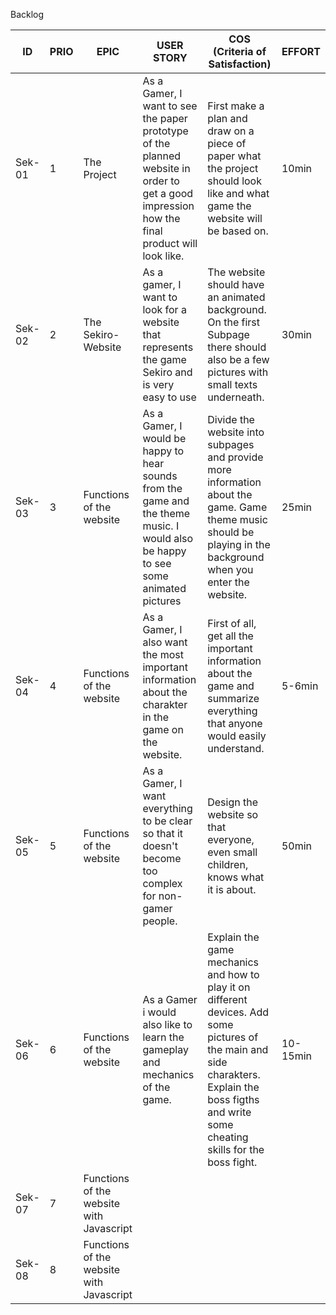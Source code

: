 Backlog

| ID  | PRIO | EPIC        | USER STORY                                 | COS (Criteria of Satisfaction)  | EFFORT |
| --- | ---- | ----------- | ------------------------------------------ | ------------------------------- | ------ |
| Sek-01 | 1 | The Project | As a Gamer, I want to see the paper prototype of the planned website in order to get a good impression how the final product will look like. | First make a plan and draw on a piece of paper what the project should look like and what game the website will be based on. | 10min |
| Sek-02 | 2 | The Sekiro-Website | As a gamer, I want to look for a website that represents the game Sekiro and is very easy to use | The website should have an animated background. On the first Subpage there should also be a few pictures with small texts underneath.| 30min |
| Sek-03 | 3 | Functions of the website | As a Gamer, I would be happy to hear sounds from the game and the theme music. I would also be happy to see some animated pictures | Divide the website into subpages and provide more information about the game. Game theme music should be playing in the background when you enter the website. | 25min |
| Sek-04 | 4 | Functions of the website | As a Gamer, I also want the most important information about the charakter in the game on the website. | First of all, get all the important information about the game and summarize everything that anyone would easily understand. | 5-6min |
| Sek-05 | 5 |  Functions of the website | As a Gamer, I want everything to be clear so that it doesn't become too complex for non-gamer people. | Design the website so that everyone, even small children, knows what it is about. | 50min |
| Sek-06 | 6 | Functions of the website | As a Gamer i would also like to learn the gameplay and mechanics of the game. | Explain the game mechanics and how to play it on different devices. Add some pictures of the main and side charakters. Explain the boss figths and write some cheating skills for the boss fight. | 10-15min |
| Sek-07 | 7 | Functions of the website with Javascript |  |  |  |
| Sek-08 | 8 | Functions of the website with Javascript |  |  |  |
